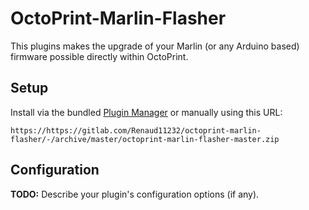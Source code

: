 # OctoPrint-Marlin-Flasher

This plugins makes the upgrade of your Marlin (or any Arduino based) firmware possible directly within OctoPrint.

## Setup

Install via the bundled [Plugin Manager](https://github.com/foosel/OctoPrint/wiki/Plugin:-Plugin-Manager)
or manually using this URL:

    https://https://gitlab.com/Renaud11232/octoprint-marlin-flasher/-/archive/master/octoprint-marlin-flasher-master.zip

## Configuration

**TODO:** Describe your plugin's configuration options (if any).
